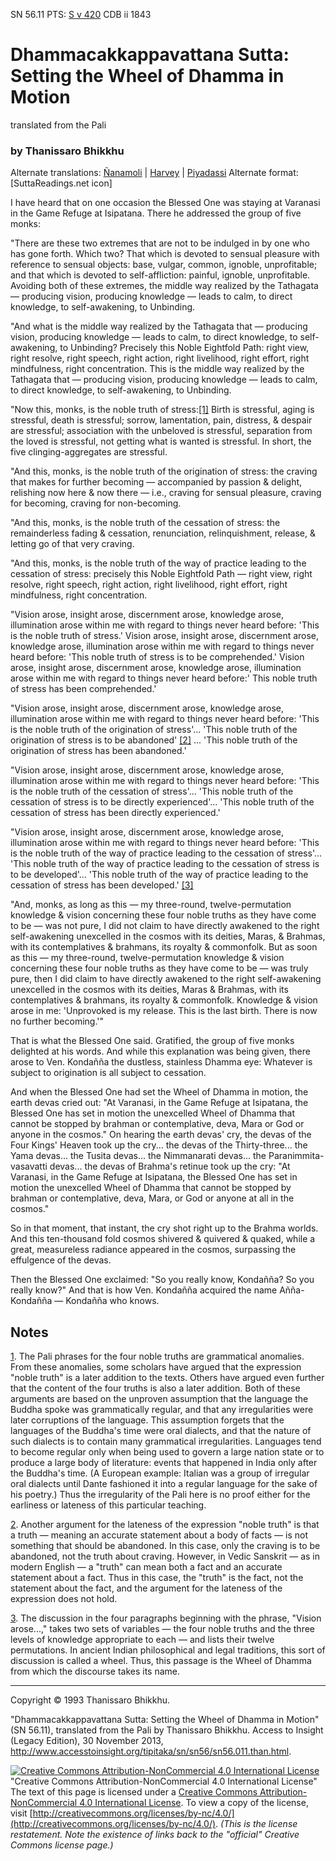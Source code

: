 SN 56.11 PTS: [S v 420](http://www.accesstoinsight.org/tipitaka/sltp/SN_V_utf8.html#pts.420) CDB ii 1843
# Dhammacakkappavattana Sutta: Setting the Wheel of Dhamma in Motion
translated from the Pali
### by Thanissaro Bhikkhu
Alternate translations: [Ñanamoli](sn56.011.nymo.md) | 
[Harvey](sn56.011.harv.md) | [Piyadassi](sn56.011.piya.md)
Alternate format: [SuttaReadings.net icon]

<!-- BEGIN COPYRIGHTED TEXT CHUNK -->
I have heard that on one occasion the Blessed One was staying at Varanasi in the Game Refuge at Isipatana. There he addressed the group of five monks:

"There are these two extremes that are not to be indulged in by one who has gone forth. Which two? That which is devoted to sensual pleasure with reference to sensual objects: base, vulgar, common, ignoble, unprofitable; and that which is devoted to self-affliction: painful, ignoble, unprofitable. Avoiding both of these extremes, the middle way realized by the Tathagata — producing vision, producing knowledge — leads to calm, to direct knowledge, to self-awakening, to Unbinding.

"And what is the middle way realized by the Tathagata that — producing vision, producing knowledge — leads to calm, to direct knowledge, to self-awakening, to Unbinding? Precisely this Noble Eightfold Path: right view, right resolve, right speech, right action, right livelihood, right effort, right mindfulness, right concentration. This is the middle way realized by the Tathagata that — producing vision, producing knowledge — leads to calm, to direct knowledge, to self-awakening, to Unbinding.

"Now this, monks, is the noble truth of stress:<a class='noteTag' href='#fn-1' id='fnt-1'>[1]</a> Birth is stressful, aging is stressful, death is stressful; sorrow, lamentation, pain, distress, & despair are stressful; association with the unbeloved is stressful, separation from the loved is stressful, not getting what is wanted is stressful. In short, the five clinging-aggregates are stressful.

"And this, monks, is the noble truth of the origination of stress: the craving that makes for further becoming — accompanied by passion & delight, relishing now here & now there — i.e., craving for sensual pleasure, craving for becoming, craving for non-becoming.

"And this, monks, is the noble truth of the cessation of stress: the remainderless fading & cessation, renunciation, relinquishment, release, & letting go of that very craving.

"And this, monks, is the noble truth of the way of practice leading to the cessation of stress: precisely this Noble Eightfold Path — right view, right resolve, right speech, right action, right livelihood, right effort, right mindfulness, right concentration.

"Vision arose, insight arose, discernment arose, knowledge arose, illumination arose within me with regard to things never heard before: 'This is the noble truth of stress.' Vision arose, insight arose, discernment arose, knowledge arose, illumination arose within me with regard to things never heard before: 'This noble truth of stress is to be comprehended.' Vision arose, insight arose, discernment arose, knowledge arose, illumination arose within me with regard to things never heard before:' This noble truth of stress has been comprehended.'

"Vision arose, insight arose, discernment arose, knowledge arose, illumination arose within me with regard to things never heard before: 'This is the noble truth of the origination of stress'... 'This noble truth of the origination of stress is to be abandoned' <a class='noteTag' href='#fn-2' id='fnt-2'>[2]</a> ... 'This noble truth of the origination of stress has been abandoned.'

"Vision arose, insight arose, discernment arose, knowledge arose, illumination arose within me with regard to things never heard before: 'This is the noble truth of the cessation of stress'... 'This noble truth of the cessation of stress is to be directly experienced'... 'This noble truth of the cessation of stress has been directly experienced.'

"Vision arose, insight arose, discernment arose, knowledge arose, illumination arose within me with regard to things never heard before: 'This is the noble truth of the way of practice leading to the cessation of stress'... 'This noble truth of the way of practice leading to the cessation of stress is to be developed'... 'This noble truth of the way of practice leading to the cessation of stress has been developed.' <a class='noteTag' href='#fn-3' id='fnt-3'>[3]</a>

"And, monks, as long as this — my three-round, twelve-permutation knowledge & vision concerning these four noble truths as they have come to be — was not pure, I did not claim to have directly awakened to the right self-awakening unexcelled in the cosmos with its deities, Maras, & Brahmas, with its contemplatives & brahmans, its royalty & commonfolk. But as soon as this — my three-round, twelve-permutation knowledge & vision concerning these four noble truths as they have come to be — was truly pure, then I did claim to have directly awakened to the right self-awakening unexcelled in the cosmos with its deities, Maras & Brahmas, with its contemplatives & brahmans, its royalty & commonfolk. Knowledge & vision arose in me: 'Unprovoked is my release. This is the last birth. There is now no further becoming.'"

That is what the Blessed One said. Gratified, the group of five monks delighted at his words. And while this explanation was being given, there arose to Ven. Kondañña the dustless, stainless Dhamma eye: Whatever is subject to origination is all subject to cessation.

And when the Blessed One had set the Wheel of Dhamma in motion, the earth devas cried out: "At Varanasi, in the Game Refuge at Isipatana, the Blessed One has set in motion the unexcelled Wheel of Dhamma that cannot be stopped by brahman or contemplative, deva, Mara or God or anyone in the cosmos." On hearing the earth devas' cry, the devas of the Four Kings' Heaven took up the cry... the devas of the Thirty-three... the Yama devas... the Tusita devas... the Nimmanarati devas... the Paranimmita-vasavatti devas... the devas of Brahma's retinue took up the cry: "At Varanasi, in the Game Refuge at Isipatana, the Blessed One has set in motion the unexcelled Wheel of Dhamma that cannot be stopped by brahman or contemplative, deva, Mara, or God or anyone at all in the cosmos."

So in that moment, that instant, the cry shot right up to the Brahma worlds. And this ten-thousand fold cosmos shivered & quivered & quaked, while a great, measureless radiance appeared in the cosmos, surpassing the effulgence of the devas.

Then the Blessed One exclaimed: "So you really know, Kondañña? So you really know?" And that is how Ven. Kondañña acquired the name Añña-Kondañña — Kondañña who knows.

## Notes

<a href="#fnt-1" id="fn-1">1</a>. The Pali phrases for the four noble truths are grammatical anomalies. From these anomalies, some scholars have argued that the expression "noble truth" is a later addition to the texts. Others have argued even further that the content of the four truths is also a later addition. Both of these arguments are based on the unproven assumption that the language the Buddha spoke was grammatically regular, and that any irregularities were later corruptions of the language. This assumption forgets that the languages of the Buddha's time were oral dialects, and that the nature of such dialects is to contain many grammatical irregularities. Languages tend to become regular only when being used to govern a large nation state or to produce a large body of literature: events that happened in India only after the Buddha's time. (A European example: Italian was a group of irregular oral dialects until Dante fashioned it into a regular language for the sake of his poetry.) Thus the irregularity of the Pali here is no proof either for the earliness or lateness of this particular teaching.

<a href="#fnt-2" id="fn-2">2</a>. Another argument for the lateness of the expression "noble truth" is that a truth — meaning an accurate statement about a body of facts — is not something that should be abandoned. In this case, only the craving is to be abandoned, not the truth about craving. However, in Vedic Sanskrit — as in modern English — a "truth" can mean both a fact and an accurate statement about a fact. Thus in this case, the "truth" is the fact, not the statement about the fact, and the argument for the lateness of the expression does not hold.

<a href="#fnt-3" id="fn-3">3</a>. The discussion in the four paragraphs beginning with the phrase, "Vision arose...," takes two sets of variables — the four noble truths and the three levels of knowledge appropriate to each — and lists their twelve permutations. In ancient Indian philosophical and legal traditions, this sort of discussion is called a wheel. Thus, this passage is the Wheel of Dhamma from which the discourse takes its name.
<!-- #COPYRIGHTED_TEXT_CHUNK (END OF COPYRIGHTED TEXT CHUNK) -->

---

Copyright © 1993 Thanissaro Bhikkhu.

"Dhammacakkappavattana Sutta: Setting the Wheel of Dhamma in Motion" (SN 56.11), translated from the Pali by Thanissaro Bhikkhu. Access to Insight (Legacy Edition), 30 November 2013, <http://www.accesstoinsight.org/tipitaka/sn/sn56/sn56.011.than.html>.

[![Creative Commons Attribution-NonCommercial 4.0 International License][copyright]](http://creativecommons.org/licenses/by-nc/4.0/) "Creative Commons Attribution-NonCommercial 4.0 International License" The text of this page is licensed under a [Creative Commons Attribution-NonCommercial 4.0 International License](http://creativecommons.org/licenses/by-nc/4.0/). To view a copy of the license, visit [http://creativecommons.org/licenses/by-nc/4.0/](http://creativecommons.org/licenses/by-nc/4.0/). *(This is the license restatement. Note the existence of links back to the "official" Creative Commons license page.)*

[copyright]: http://www.accesstoinsight.org/img/cc-by-nc-88x31.png